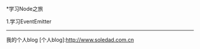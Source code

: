 *学习Node之旅

1.学习EventEmitter

---------------------------------

我的个人blog [个人blog]:http://www.soledad.com.cn